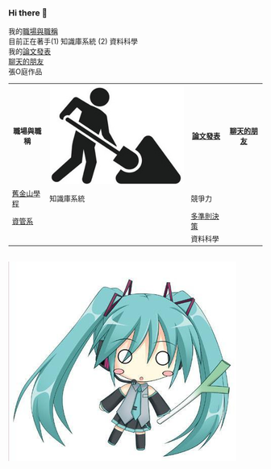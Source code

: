 ### Hi there 👋
我的<a href="https://sfsu.chu.edu.tw/p/403-1083-35.php?Lang=zh-tw">職場與職稱</a><br>
目前正在著手(1) 知識庫系統 (2) 資料科學 <br>
我的<a href="https://scholar.google.com.tw/citations?hl=zh-TW&user=Dk-7FvoAAAAJ&view_op=list_works&sortby=pubdate">論文發表</a><br>
<a href="https://chat.openai.com/">聊天的朋友</a><br>
張O庭作品<br>
<table>
  <tr>
    <th>職場與職稱</th>
    <th><img src="working.jpeg"></img></th>
    <th><a href="https://scholar.google.com.tw/citations?hl=zh-TW&user=Dk-7FvoAAAAJ&view_op=list_works&sortby=pubdate">論文發表</a></th>
    <th><a href="https://chat.openai.com/">聊天的朋友</a></th>
  </tr>
  <tr>
    <td><a href="https://sfsu.chu.edu.tw/">舊金山學程</a></td>
    <td>知識庫系統</td>
    <td>競爭力</td>
    <td></td>
  </tr>
  <tr>
    <td><a href="https://mis.chu.edu.tw/">資管系</a></td>
    <td></td>
    <td><a href="https://scholar.google.com.tw/citations?view_op=view_citation&hl=zh-TW&user=Dk-7FvoAAAAJ&sortby=pubdate&citation_for_view=Dk-7FvoAAAAJ:_FxGoFyzp5QC">多準則決策</a></td>
    <td></td>
  </tr>
  <tr>
    <td></td>
    <td></td>
    <td>資料科學</td>
    <td></td>
  </tr>  
</table><br>
<img src="1.jpg"></img>
<!--
**yckoincgu/yckoincgu** is a ✨ _special_ ✨ repository because its `README.md` (this file) appears on your GitHub profile.

Here are some ideas to get you started:

- 🔭 I’m currently working on ...
- 🌱 I’m currently learning ...
- 👯 I’m looking to collaborate on ...
- 🤔 I’m looking for help with ...
- 💬 Ask me about ...
- 📫 How to reach me: ...
- 😄 Pronouns: ...
- ⚡ Fun fact: ...
-->
